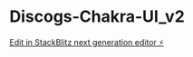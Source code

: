 # Discogs-Chakra-UI_v2

[Edit in StackBlitz next generation editor ⚡️](https://stackblitz.com/~/github.com/aleaming/Discogs-Chakra-UI_v2)